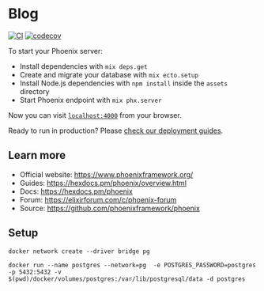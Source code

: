 # Blog

[![CI](https://github.com/itorisaias/elxpro_blog_phx/actions/workflows/ci.yml/badge.svg)](https://github.com/itorisaias/elxpro_blog_phx/actions/workflows/ci.yml)
[![codecov](https://codecov.io/gh/itorisaias/elxpro_blog_phx/branch/main/graph/badge.svg?token=O4G83IYTCO)](https://codecov.io/gh/itorisaias/elxpro_blog_phx)

To start your Phoenix server:

  * Install dependencies with `mix deps.get`
  * Create and migrate your database with `mix ecto.setup`
  * Install Node.js dependencies with `npm install` inside the `assets` directory
  * Start Phoenix endpoint with `mix phx.server`

Now you can visit [`localhost:4000`](http://localhost:4000) from your browser.

Ready to run in production? Please [check our deployment guides](https://hexdocs.pm/phoenix/deployment.html).

## Learn more

  * Official website: https://www.phoenixframework.org/
  * Guides: https://hexdocs.pm/phoenix/overview.html
  * Docs: https://hexdocs.pm/phoenix
  * Forum: https://elixirforum.com/c/phoenix-forum
  * Source: https://github.com/phoenixframework/phoenix

## Setup

```/bin/bash
docker network create --driver bridge pg
```

```/bin/bash
docker run --name postgres --network=pg  -e POSTGRES_PASSWORD=postgres -p 5432:5432 -v $(pwd)/docker/volumes/postgres:/var/lib/postgresql/data -d postgres
```
